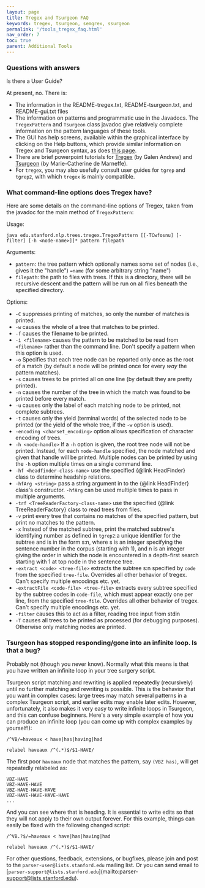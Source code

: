 ```yaml
---
layout: page
title: Tregex and Tsurgeon FAQ
keywords: tregex, tsurgeon, semgrex, ssurgeon
permalink: '/tools_tregex_faq.html'
nav_order: 7
toc: true
parent: Additional Tools
---
```


### Questions with answers

Is there a User Guide?

At present, no. There is:

* The information in the README-tregex.txt, README-tsurgeon.txt, and README-gui.txt files
* The information on patterns and programmatic use in the Javadocs. The `TregexPattern` and `Tsurgeon` class javadoc give relatively complete information on the pattern languages of these tools.
* The GUI has help screens, available within the graphical interface by clicking on the Help buttons, which provide similar information on Tregex and Tsurgeon syntax, as does [this page](http://nlp.stanford.edu/~manning/courses/ling289/Tregex.html).
* There are brief powerpoint tutorials for [Tregex](tregex/The_Wonderful_World_of_Tregex.ppt) (by Galen Andrew) and [Tsurgeon](tregex/Tsurgeon2.ppt) (by Marie-Catherine de Marneffe).
* For `tregex`, you may also usefully consult user guides for `tgrep` and `tgrep2`, with which `tregex` is mainly compatible.

### What command-line options does Tregex have?

Here are some details on the command-line options of Tregex, taken from the
javadoc for the main method of `TregexPattern`:

Usage:  
  
`java edu.stanford.nlp.trees.tregex.TregexPattern [[-TCwfosnu] [-filter] [-h <node-name>]]* pattern filepath`

Arguments:  

- `pattern`: the tree pattern which optionally names some set of nodes (i.e., gives it the "handle") `=name` (for some arbitrary string "name") 
- `filepath`: the path to files with trees. If this is a directory, there will be recursive descent and the pattern will be run on all files beneath the specified directory. 

Options:

- `-C` suppresses printing of matches, so only the number of matches is printed. 
- `-w` causes the whole of a tree that matches to be printed. 
- `-f` causes the filename to be printed. 
- `-i <filename>` causes the pattern to be matched to be read from `<filename>` rather than the command line. Don't specify a pattern when this option is used. 
- `-o` Specifies that each tree node can be reported only once as the root of a match (by default a node will be printed once for every _way_ the pattern matches). 
- `-s` causes trees to be printed all on one line (by default they are pretty printed). 
- `-n` causes the number of the tree in which the match was found to be printed before every match. 
- `-u` causes only the label of each matching node to be printed, not complete subtrees. 
- `-t` causes only the yield (terminal words) of the selected node to be printed (or the yield of the whole tree, if the `-w` option is used). 
- `-encoding <charset_encoding>` option allows specification of character encoding of trees. 
- `-h <node-handle>` If a `-h` option is given, the root tree node will not be printed. Instead, for each `node-handle` specified, the node matched and given that handle will be printed. Multiple nodes can be printed by using the `-h` option multiple times on a single command line. 
- `-hf <headfinder-class-name>` use the specified {@link HeadFinder} class to determine headship relations. 
- `-hfArg <string>` pass a string argument in to the {@link HeadFinder} class's constructor. `-hfArg` can be used multiple times to pass in multiple arguments. 
- `-trf <TreeReaderFactory-class-name>` use the specified {@link TreeReaderFactory} class to read trees from files. 
- `-v` print every tree that contains no matches of the specified pattern, but print no matches to the pattern. 
- `-x` Instead of the matched subtree, print the matched subtree's identifying number as defined in `tgrep2`:a unique identifier for the subtree and is in the form s:n, where s is an integer specifying the sentence number in the corpus (starting with 1), and n is an integer giving the order in which the node is encountered in a depth-first search starting with 1 at top node in the sentence tree. 
- `-extract <code> <tree-file>` extracts the subtree s:n specified by `code` from the specified `tree-file`. Overrides all other behavior of tregex. Can't specify multiple encodings etc. yet. 
- `-extractFile <code-file> <tree-file>` extracts every subtree specified by the subtree codes in `code-file`, which must appear exactly one per line, from the specified `tree-file`. Overrides all other behavior of tregex. Can't specify multiple encodings etc. yet. 
- `-filter` causes this to act as a filter, reading tree input from stdin 
- `-T` causes all trees to be printed as processed (for debugging purposes). Otherwise only matching nodes are printed. 

### Tsurgeon has stopped responding/gone into an infinite loop. Is that a bug?

Probably not (though you never know). Normally what this means is that you
have written an infinite loop in your tree surgery script.

Tsurgeon script matching and rewriting is applied repeatedly (recursively)
until no further matching and rewriting is possible. This is the behavior that
you want in complex cases: large trees may match several patterns in a complex
Tsurgeon script, and earlier edits may enable later edits. However,
unfortunately, it also makes it very easy to write infinite loops in Tsurgeon,
and this can confuse beginners. Here's a very simple example of how you can
produce an infinite loop (you can come up with complex examples by yourself!):

```
/^VB/=haveaux < have|has|having|had

relabel haveaux /^(.*)$/$1-HAVE/
```

The first poor `haveaux` node that matches the pattern, say `(VBZ has)`, will
get repeatedly relabeled as:

```
VBZ-HAVE  
VBZ-HAVE-HAVE  
VBZ-HAVE-HAVE-HAVE  
VBZ-HAVE-HAVE-HAVE-HAVE  
...
```

And you can see where that is heading. It is essential to write edits so that
they will not apply to their own output forever. For this example, things can
easily be fixed with the following changed script:

```
/^VB.?$/=haveaux < have|has|having|had  

relabel haveaux /^(.*)$/$1-HAVE/
```

For other questions, feedback, extensions, or bugfixes, please join and post
to the `parser-user@lists.stanford.edu` mailing list. Or you can send email to
[`parser-support@lists.stanford.edu`](mailto:parser-
support@lists.stanford.edu).

